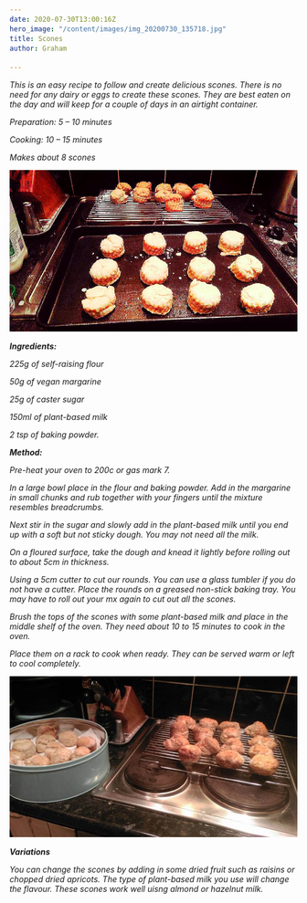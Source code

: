 ```yaml
---
date: 2020-07-30T13:00:16Z
hero_image: "/content/images/img_20200730_135718.jpg"
title: Scones
author: Graham

---
```

_This is an easy recipe to follow and create delicious scones. There is no need for any dairy or eggs to create these scones. They are best eaten on the day and will keep for a couple of days in an airtight container._

_Preparation: 5 – 10 minutes_

_Cooking: 10 – 15 minutes_

_Makes about 8 scones_

![](/content/images/img_20200730_135628.jpg)

**_Ingredients:_**

_225g of self-raising flour_

_50g of vegan margarine_

_25g of caster sugar_

_150ml of plant-based milk_

_2 tsp of baking powder._

**_Method:_**

_Pre-heat your oven to 200c or gas mark 7._

_In a large bowl place in the flour and baking powder. Add in the margarine in small chunks and rub together with your fingers until the mixture resembles breadcrumbs._

_Next stir in the sugar and slowly add in the plant-based milk until you end up with a soft but not sticky dough. You may not need all the milk._

_On a floured surface, take the dough and knead it lightly before rolling out to about 5cm in thickness._

_Using a 5cm cutter to cut our rounds. You can use a glass tumbler if you do not have a cutter. Place the rounds on a greased non-stick baking tray. You may have to roll out your mx again to cut out all the scones._

_Brush the tops of the scones with some plant-based milk and place in the middle shelf of the oven. They need about 10 to 15 minutes to cook in the oven._

_Place them on a rack to cook when ready. They can be served warm or left to cool completely._

![](/content/images/fb_img_1596112233125.jpg)

**_Variations_**

_You can change the scones by adding in some dried fruit such as raisins or chopped dried apricots. The type of plant-based milk you use will change the flavour. These scones work well uisng almond or hazelnut milk._
